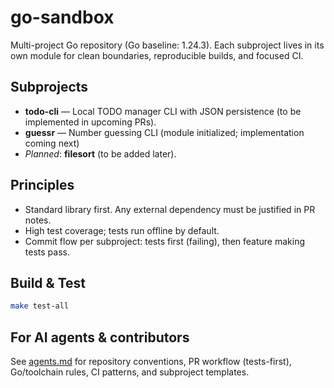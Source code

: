 # go-sandbox

Multi-project Go repository (Go baseline: 1.24.3). Each subproject lives in its own module for clean boundaries, reproducible builds, and focused CI.

## Subprojects
- **todo-cli** — Local TODO manager CLI with JSON persistence (to be implemented in upcoming PRs).
- **guessr** — Number guessing CLI (module initialized; implementation coming next)
- _Planned_: **filesort** (to be added later).

## Principles
- Standard library first. Any external dependency must be justified in PR notes.
- High test coverage; tests run offline by default.
- Commit flow per subproject: tests first (failing), then feature making tests pass.

## Build & Test
```bash
make test-all
```

## For AI agents & contributors
See [agents.md](agents.md) for repository conventions, PR workflow (tests-first), Go/toolchain rules, CI patterns, and subproject templates.
